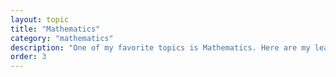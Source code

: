 ```yaml
---
layout: topic
title: "Mathematics"
category: "mathematics"
description: "One of my favorite topics is Mathematics. Here are my learning notes and experiences on this interesting subject."
order: 3
---
```

